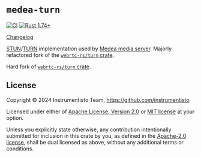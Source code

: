 `medea-turn`
============

[![CI](https://github.com/instrumentisto/medea-turn-rs/workflows/CI/badge.svg?branch=main "CI")](https://github.com/instrumentisto/medea-turn-rs/actions?query=workflow%3ACI+branch%3Amain)
[![Rust 1.74+](https://img.shields.io/badge/rustc-1.74+-lightgray.svg "Rust 1.74+")](https://blog.rust-lang.org/2023/11/16/Rust-1.74.0.html)

[Changelog](https://github.com/instrumentisto/medea-turn-rs/blob/master/CHANGELOG.md)

[STUN]/[TURN] implementation used by [Medea media server](https://github.com/instrumentisto/medea). Majorly refactored fork of the [`webrtc-rs/turn` crate](https://github.com/webrtc-rs/webrtc/tree/89285ceba23dc57fc99386cb978d2d23fe909437/turn).

Hard fork of [`webrtc-rs/turn` crate](https://docs.rs/turn).




## License

Copyright © 2024 Instrumentisto Team, <https://github.com/instrumentisto>

Licensed under either of [Apache License, Version 2.0][APACHE] or [MIT license][MIT] at your option.

Unless you explicitly state otherwise, any contribution intentionally submitted for inclusion in this crate by you, as defined in the [Apache-2.0 license][APACHE], shall be dual licensed as above, without any additional terms or conditions.




[APACHE]: https://github.com/instrumentisto/medea-turn-rs/blob/main/LICENSE-APACHE
[MIT]: https://github.com/instrumentisto/medea-turn-rs/blob/main/LICENSE-MIT
[STUN]: https://en.wikipedia.org/wiki/STUN
[TURN]: https://en.wikipedia.org/wiki/TURN
